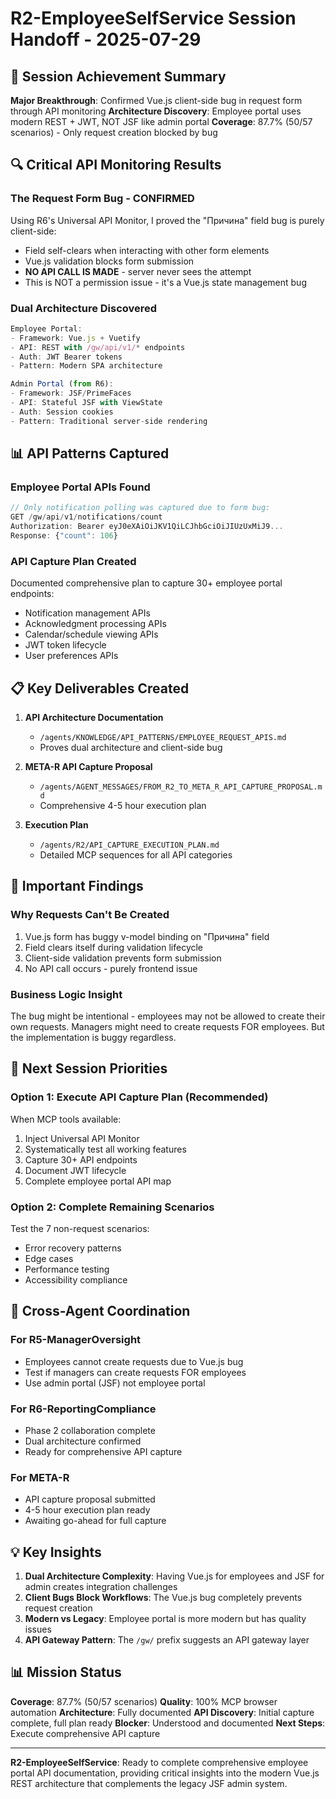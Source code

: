 # R2-EmployeeSelfService Session Handoff - 2025-07-29

## 🎯 Session Achievement Summary

**Major Breakthrough**: Confirmed Vue.js client-side bug in request form through API monitoring
**Architecture Discovery**: Employee portal uses modern REST + JWT, NOT JSF like admin portal
**Coverage**: 87.7% (50/57 scenarios) - Only request creation blocked by bug

## 🔍 Critical API Monitoring Results

### The Request Form Bug - CONFIRMED
Using R6's Universal API Monitor, I proved the "Причина" field bug is purely client-side:
- Field self-clears when interacting with other form elements
- Vue.js validation blocks form submission
- **NO API CALL IS MADE** - server never sees the attempt
- This is NOT a permission issue - it's a Vue.js state management bug

### Dual Architecture Discovered
```javascript
Employee Portal:
- Framework: Vue.js + Vuetify
- API: REST with /gw/api/v1/* endpoints
- Auth: JWT Bearer tokens
- Pattern: Modern SPA architecture

Admin Portal (from R6):
- Framework: JSF/PrimeFaces
- API: Stateful JSF with ViewState
- Auth: Session cookies
- Pattern: Traditional server-side rendering
```

## 📊 API Patterns Captured

### Employee Portal APIs Found
```javascript
// Only notification polling was captured due to form bug:
GET /gw/api/v1/notifications/count
Authorization: Bearer eyJ0eXAiOiJKV1QiLCJhbGciOiJIUzUxMiJ9...
Response: {"count": 106}
```

### API Capture Plan Created
Documented comprehensive plan to capture 30+ employee portal endpoints:
- Notification management APIs
- Acknowledgment processing APIs
- Calendar/schedule viewing APIs
- JWT token lifecycle
- User preferences APIs

## 📋 Key Deliverables Created

1. **API Architecture Documentation**
   - `/agents/KNOWLEDGE/API_PATTERNS/EMPLOYEE_REQUEST_APIS.md`
   - Proves dual architecture and client-side bug

2. **META-R API Capture Proposal**
   - `/agents/AGENT_MESSAGES/FROM_R2_TO_META_R_API_CAPTURE_PROPOSAL.md`
   - Comprehensive 4-5 hour execution plan

3. **Execution Plan**
   - `/agents/R2/API_CAPTURE_EXECUTION_PLAN.md`
   - Detailed MCP sequences for all API categories

## 🚨 Important Findings

### Why Requests Can't Be Created
1. Vue.js form has buggy v-model binding on "Причина" field
2. Field clears itself during validation lifecycle
3. Client-side validation prevents form submission
4. No API call occurs - purely frontend issue

### Business Logic Insight
The bug might be intentional - employees may not be allowed to create their own requests. Managers might need to create requests FOR employees. But the implementation is buggy regardless.

## 🎯 Next Session Priorities

### Option 1: Execute API Capture Plan (Recommended)
When MCP tools available:
1. Inject Universal API Monitor
2. Systematically test all working features
3. Capture 30+ API endpoints
4. Document JWT lifecycle
5. Complete employee portal API map

### Option 2: Complete Remaining Scenarios
Test the 7 non-request scenarios:
- Error recovery patterns
- Edge cases
- Performance testing
- Accessibility compliance

## 🔗 Cross-Agent Coordination

### For R5-ManagerOversight
- Employees cannot create requests due to Vue.js bug
- Test if managers can create requests FOR employees
- Use admin portal (JSF) not employee portal

### For R6-ReportingCompliance
- Phase 2 collaboration complete
- Dual architecture confirmed
- Ready for comprehensive API capture

### For META-R
- API capture proposal submitted
- 4-5 hour execution plan ready
- Awaiting go-ahead for full capture

## 💡 Key Insights

1. **Dual Architecture Complexity**: Having Vue.js for employees and JSF for admin creates integration challenges
2. **Client Bugs Block Workflows**: The Vue.js bug completely prevents request creation
3. **Modern vs Legacy**: Employee portal is more modern but has quality issues
4. **API Gateway Pattern**: The `/gw/` prefix suggests an API gateway layer

## 📊 Mission Status

**Coverage**: 87.7% (50/57 scenarios)
**Quality**: 100% MCP browser automation
**Architecture**: Fully documented
**API Discovery**: Initial capture complete, full plan ready
**Blocker**: Understood and documented
**Next Steps**: Execute comprehensive API capture

---

**R2-EmployeeSelfService**: Ready to complete comprehensive employee portal API documentation, providing critical insights into the modern Vue.js REST architecture that complements the legacy JSF admin system.